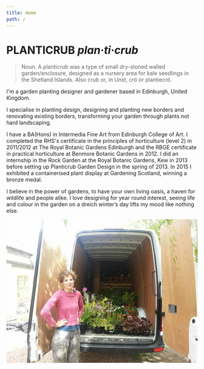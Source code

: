 ```yaml
---
title: Home
path: /
---
```

# PLANTICRUB *plan·ti·crub*

> Noun.  A planticrub was a type of small dry-stoned walled garden/enclosure, designed as a nursery area for kale seedlings in the Shetland Islands. Also crub or, in Unst, crö or plantiecrö.

I'm a garden planting designer and gardener based in Edinburgh, United Kingdom.

I specialise in planting design, designing and planting new borders and renovating existing borders, transforming your garden through plants not hard landscaping.

I have a BA(Hons) in Intermedia Fine Art from Edinburgh College of Art. I completed the RHS's certificate in the principles of horticulture (level 2) in 2011/2012 at The Royal Botanic Gardens Edinburgh and the RBGE certificate in practical horticulture at Benmore Botanic Gardens in 2012. I did an internship in the Rock Garden at the Royal Botanic Gardens, Kew in 2013 before setting up Planticrub Garden Design in the spring of 2013.
In 2015 I exhibited a containerised plant display at Gardening Scotland, winning a bronze medal.

I believe in the power of gardens, to have your own living oasis, a haven for wildlife and people alike. I love designing for year round interest, seeing life and colour in the garden on a dreich winter’s day lifts my mood like nothing else.

![Robyn Marwick, Garden designer and gardener based in Edinburgh, United Kingdom](./me.jpg)
